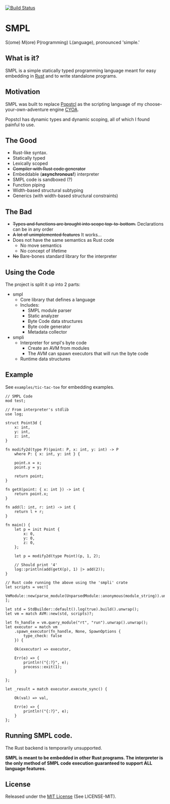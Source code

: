 [![Build Status](https://travis-ci.org/InnPatron/smpl.svg?branch=master)](https://travis-ci.org/InnPatron/smpl)

# SMPL
S(ome) M(ore) P(rogramming) L(anguage), pronounced 'simple.' 
## What is it?

SMPL is a simple statically typed programming language meant for easy embedding in [Rust](https://www.rust-lang.org/en-US/) and to write standalone programs.

## Motivation

SMPL was built to replace [Popstcl](https://github.com/InnPatron/Popstcl) as the scripting language of my choose-your-own-adventure engine [CYOA](https://github.com/InnPatron/cyoa).

Popstcl has dynamic types and dynamic scoping, all of which I found painful to use.

## The Good

* Rust-like syntax.
* Statically typed
* Lexically scoped
* ~~Compiler with Rust code generator~~
* Embeddable (**asynchronous!**) interpreter
* SMPL code is sandboxed (?)
* Function piping
* Width-based structural subtyping 
* Generics (with width-based structural constraints)

## The Bad
* ~~Types and functions are brought into scope top-to-bottom.~~ Declarations can be in any order
* ~~A lot of unimplemented features~~ It works...
* Does not have the same semantics as Rust code
  * No move semantics
  * No concept of lifetime
* ~~No~~ Bare-bones standard library for the interpreter

## Using the Code

The project is split it up into 2 parts:
* smpl
  * Core library that defines a language
  * Includes:
    * SMPL module parser
    * Static analyzer
    * Byte Code data structures 
    * Byte code generator
    * Metadata collector
* smpli
  * Interpreter for smpl's byte code
    * Create an AVM from modules
    * The AVM can spawn executors that will run the byte code
  * Runtime data structures

## Example

See `examples/tic-tac-toe` for embedding examples.

```
// SMPL Code
mod test;

// From interpreter's stdlib 
use log;

struct Point3d {
    x: int,
    y: int,
    z: int,
}

fn modify2d(type P)(point: P, x: int, y: int) -> P 
    where P: { x: int, y: int } {

    point.x = x;
    point.y = y;

    return point;
}

fn getX(point: { x: int }) -> int {
    return point.x;
}

fn add(l: int, r: int) -> int {
    return l + r;
}

fn main() {
    let p = init Point {
        x: 0,
        y: 0,
        z: 0,
    };

    let p = modify2d(type Point)(p, 1, 2);

    // Should print '4'
    log::println(add(getX(p), 1) |> add(2));
}
```


```
// Rust code running the above using the 'smpli' crate
let scripts = vec![
    VmModule::new(parse_module(UnparsedModule::anonymous(module_string)).unwrap())
];

let std = StdBuilder::default().log(true).build().unwrap();
let vm = match AVM::new(std, scripts)?;

let fn_handle = vm.query_module("rt", "run").unwrap().unwrap(); 
let executor = match vm
    .spawn_executor(fn_handle, None, SpawnOptions {
        type_check: false
    }) {

    Ok(executor) => executor,

    Err(e) => {
        println!("{:?}", e);
        process::exit(1);
    }

};

let _result = match executor.execute_sync() {

    Ok(val) => val,

    Err(e) => {
        println!("{:?}", e);
    }
};

```

## Running SMPL code.

The Rust backend is temporarily unsupported.

**SMPL is meant to be embedded in other Rust programs. The interpreter is the only method of SMPL code execution guaranteed to support ALL language features.**

## License
Released under the [MIT License](https://opensource.org/licenses/MIT) (See LICENSE-MIT).
